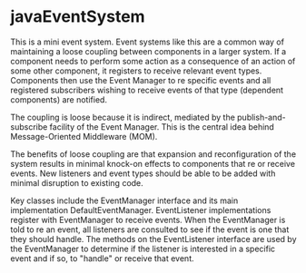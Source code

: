 # javaEventSystem

This is a mini event system. Event systems like this are a common way of maintaining a loose coupling between components in a larger system. If a component needs to perform some action as a consequence of an action of some other component, it registers to receive relevant event types. Components then use the Event Manager to re specific events and all registered subscribers wishing to receive events of that type (dependent components) are notified.

The coupling is loose because it is indirect, mediated by the publish-and-subscribe facility of the Event Manager. This is the central idea behind Message-Oriented Middleware (MOM).

The benefits of loose coupling are that expansion and reconfiguration of the system results in minimal knock-on effects to components that re or receive events. New listeners and event types should be able to be added with minimal disruption to existing code.

Key classes include the EventManager interface and its main implementation DefaultEventManager. EventListener implementations register with EventManager to receive events. When the EventManager is told to re an event, all listeners are consulted to see if the event is one that they
should handle. The methods on the EventListener interface are used by the EventManager to determine if the listener is interested in a specific event and if so, to "handle" or receive that event.